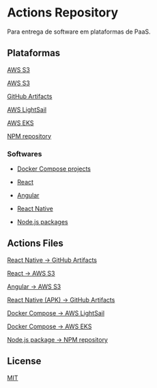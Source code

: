 # Actions Repository

Para entrega de software em plataformas de PaaS.

## Plataformas

[AWS S3](https://...)

[AWS S3](https://...)

[GitHub Artifacts](https://...)

[AWS LightSail](https://...)

[AWS EKS](https://...)

[NPM repository](https://...)

### Softwares

- [Docker Compose projects]()

- [React]()

- [Angular]()

- [React Native]()

- [Node.js packages]()

## Actions Files

[React Native -> GitHub Artifacts](./src/github-artifacts/react-native.md)

[React -> AWS S3](./src/aws-s3/react.md)

[Angular -> AWS S3](./src/aws-s3/angular.md)

[React Native (APK) -> GitHub Artifacts](./src/github-artifacts/react-native.md)

[Docker Compose -> AWS LightSail](./src/aws-lightsail/docker-compose.md)

[Docker Compose -> AWS EKS](./src/aws-eks/docker-compose.md)

[Node.js package -> NPM repository](./src/npm-repository/node-package.md)

## License

[MIT](./LICENSE)
